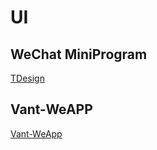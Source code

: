 # UI

## WeChat MiniProgram

[TDesign](https://tdesign.tencent.com/)

## Vant-WeAPP

[Vant-WeApp](https://vant-ui.github.io/vant-weapp)
